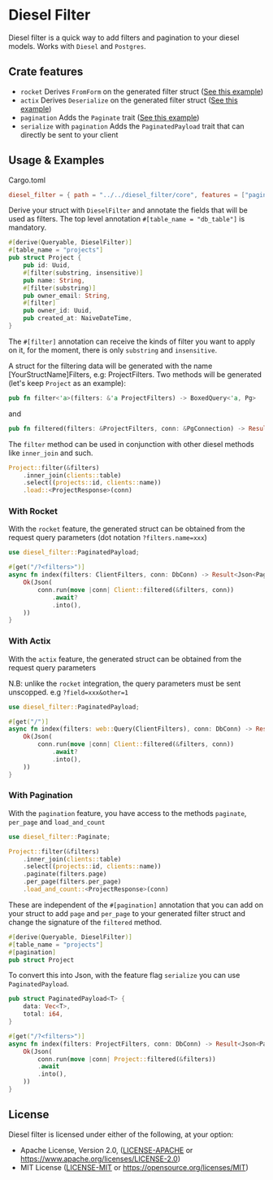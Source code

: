 # Diesel Filter

Diesel filter is a quick way to add filters and pagination to your diesel models.
Works with `Diesel` and `Postgres`.

## Crate features

- `rocket` Derives `FromForm` on the generated filter struct ([See this example](#with-rocket))
- `actix` Derives `Deserialize` on the generated filter struct ([See this example](#with-actix))
- `pagination` Adds the `Paginate` trait ([See this example](#with-pagination))
- `serialize` with `pagination` Adds the `PaginatedPayload` trait that can directly be sent to your client

## Usage & Examples

Cargo.toml
```toml
diesel_filter = { path = "../../diesel_filter/core", features = ["pagination", "serialize", "rocket"] }
```

Derive your struct with `DieselFilter` and annotate the fields that will be used as filters.
The top level annotation `#[table_name = "db_table"]` is mandatory.

```rust
#[derive(Queryable, DieselFilter)]
#[table_name = "projects"]
pub struct Project {
    pub id: Uuid,
    #[filter(substring, insensitive)]
    pub name: String,
    #[filter(substring)]
    pub owner_email: String,
    #[filter]
    pub owner_id: Uuid,
    pub created_at: NaiveDateTime,
}

```

The `#[filter]` annotation can receive the kinds of filter you want to apply on it, for the moment, there is only `substring` and `insensitive`.

A struct for the filtering data will be generated with the name [YourStructName]Filters, e.g: ProjectFilters.
Two methods will be generated (let's keep `Project` as an example):

```rust
pub fn filter<'a>(filters: &'a ProjectFilters) -> BoxedQuery<'a, Pg>
```

and

```rust
pub fn filtered(filters: &ProjectFilters, conn: &PgConnection) -> Result<Vec<Project>, Error>
```

The `filter` method can be used in conjunction with other diesel methods like `inner_join` and such.

```rust
Project::filter(&filters)
    .inner_join(clients::table)
    .select((projects::id, clients::name))
    .load::<ProjectResponse>(conn)
```

### With Rocket

With the `rocket` feature, the generated struct can be obtained from the request query parameters (dot notation `?filters.name=xxx`)

```rust
use diesel_filter::PaginatedPayload;

#[get("/?<filters>")]
async fn index(filters: ClientFilters, conn: DbConn) -> Result<Json<PaginatedPayload<Client>>, Error> {
    Ok(Json(
        conn.run(move |conn| Client::filtered(&filters, conn))
            .await?
            .into(),
    ))
}

```

### With Actix

With the `actix` feature, the generated struct can be obtained from the request query parameters

N.B: unlike the `rocket` integration, the query parameters must be sent unscopped. e.g `?field=xxx&other=1`

```rust
use diesel_filter::PaginatedPayload;

#[get("/")]
async fn index(filters: web::Query(ClientFilters), conn: DbConn) -> Result<Json<PaginatedPayload<Client>>, Error> {
    Ok(Json(
        conn.run(move |conn| Client::filtered(&filters, conn))
            .await?
            .into(),
    ))
}

```

### With Pagination

With the `pagination` feature, you have access to the methods `paginate`, `per_page` and `load_and_count`

```rust
use diesel_filter::Paginate;

Project::filter(&filters)
    .inner_join(clients::table)
    .select((projects::id, clients::name))
    .paginate(filters.page)
    .per_page(filters.per_page)
    .load_and_count::<ProjectResponse>(conn)
```

These are independent of the `#[pagination]` annotation that you can add on your struct to add `page` and `per_page` to your generated filter struct and change the signature of the `filtered` method.

```rust
#[derive(Queryable, DieselFilter)]
#[table_name = "projects"]
#[pagination]
pub struct Project
```

To convert this into Json, with the feature flag `serialize` you can use `PaginatedPayload`.

```rust
pub struct PaginatedPayload<T> {
    data: Vec<T>,
    total: i64,
}
```

```rust
#[get("/?<filters>")]
async fn index(filters: ProjectFilters, conn: DbConn) -> Result<Json<PaginatedPayload<Project>>, Error> {
    Ok(Json(
        conn.run(move |conn| Project::filtered(&filters))
        .await
        .into(),
    ))
}
```

## License

Diesel filter is licensed under either of the following, at your option:

 * Apache License, Version 2.0, ([LICENSE-APACHE](LICENSE-APACHE) or https://www.apache.org/licenses/LICENSE-2.0)
 * MIT License ([LICENSE-MIT](LICENSE-MIT) or https://opensource.org/licenses/MIT)
